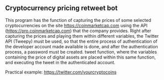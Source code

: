 ## Cryptocurrency pricing retweet bot
 
This program has the function of capturing the prices of some selected cryptocurrencies on the site <https://coinmarketcap.com> using the API (<https://pro.coinmarketcap.com>) that the company provides. Right after capturing the prices and playing them within different variables, the Twitter API (Tweepy) must be used, so that the entire process of authentication of the developer account made available is done, and after the authentication process, a password must be created. tweet function, where the variables containing the price of digital assets are placed within this same function, and executing the tweet in the authenticated account.

Practical example: <https://twitter.com/yourcryptocoins>
